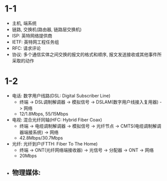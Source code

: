 # 1-1
- 主机, 端系统
- 链路, 交换机(路由器, 链路层交换机)
- ISP: 英特网络提供商
- IETF: 英特网工程任务组
- RFC: 请求评论
- 协议: 多个通信实体之间交换的报文的格式和顺序, 报文发送接收或其他事件所采取的动作

# 1-2
- 电话: 数字用户线路(DSL: Digital Subscriber Line)
  - 终端 -> DSL调制解调器 -> 模拟信号 -> DSLAM(数字用户线接入复用器) -> 网络
  - 12/1.8Mbps, 55/15Mbps
- 电视: 混合光纤同轴(HFC: Hybrid Fiber Coax) 
  - 终端 -> 电缆调制解调器 -> 模拟信号 -> 光纤节点 -> CMTS(电缆调制解调器端接系统) -> 网络
  - 42.8Mbps/30.7Mbps
- 光纤: 光纤到户(FTTH: Fiber To The Home) 
  - 终端 -> ONT(光纤网络端接收器) -> 光信号 -> 分配器 -> ONT -> 网络
  - 20Mbps
- 物理媒体: 
  -  